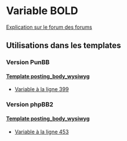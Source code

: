 # Variable BOLD
[Explication sur le forum des forums](http://forum.forumactif.com/t294113-listing-des-variables#BOLD)

## Utilisations dans les templates

### Version PunBB

#### [Template posting_body_wysiwyg](punbb/posting_body_wysiwyg.md)
* [Variable à la ligne 399](../punbb/posting_body_wysiwyg.tpl#L399)

### Version phpBB2

#### [Template posting_body_wysiwyg](subsilver/posting_body_wysiwyg.md)
* [Variable à la ligne 453](../subsilver/posting_body_wysiwyg.tpl#L453)